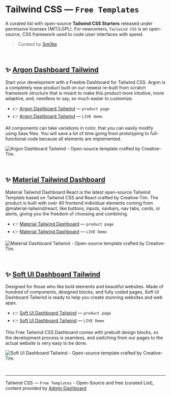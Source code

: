 # Tailwind CSS — `Free Templates`

A curated list with open-source **Tailwind CSS Starters** released under permissive licenses (MIT/LGPL). For newcomers, `Tailwind CSS` is an open-source, CSS framework used to code uiser interfaces with speed. 

> Curated by [Sm0ke](https://twitter.com/Sm0keDev)

<br />

## ✨ [Argon Dashboard Tailwind](https://www.creative-tim.com/product/argon-dashboard-tailwind?AFFILIATE=128200)

Start your development with a Freebie Dashboard for Tailwind CSS. Argon is a completely new product built on our newest re-built from scratch framework structure that is meant to make this product more intuitive, more adaptive, and, needless to say, so much easier to customize.

- 👉 [Argon Dashboard Tailwind](https://www.creative-tim.com/product/argon-dashboard-tailwind?AFFILIATE=128200) — `product page`
- 👉 [Argon Dashboard Tailwind](https://demos.creative-tim.com/argon-dashboard-tailwind/pages/dashboard?AFFILIATE=128200) — `LIVE demo`

All components can take variations in color, that you can easily modify using Sass files. You will save a lot of time going from prototyping to full-functional code because all elements are implemented.

![Argon Dashboard Tailwind - Open-source template crafted by Creative-Tim.](https://user-images.githubusercontent.com/51854817/210365727-3608449e-3820-40c2-91bb-daf0dbd98239.png)

<br />

## ✨ [Material Tailwind Dashboard](https://www.creative-tim.com/product/material-tailwind-dashboard-react?AFFILIATE=128200)

Material Tailwind Dashboard React is the latest open-source Tailwind Template based on Tailwind CSS and React crafted by Creative-Tim. The product is built with over 40 frontend individual elements coming from @material-tailwind/react, like buttons, inputs, navbars, nav tabs, cards, or alerts, giving you the freedom of choosing and combining.

- 👉 [Material Tailwind Dashboard](https://www.creative-tim.com/product/material-tailwind-dashboard-react?AFFILIATE=128200) — `product page`
- 👉 [Material Tailwind Dashboard](https://demos.creative-tim.com/material-tailwind-dashboard-react/#/dashboard/home?AFFILIATE=128200) — `LIVE Demo`

![Material Dashboard Tailwind - Open-source template crafted by Creative-Tim.](https://user-images.githubusercontent.com/51854817/210366101-96ecaa22-0a34-42fa-82ed-254be871afe6.png)

<br />

## ✨ [Soft UI Dashboard Tailwind](https://www.creative-tim.com/product/soft-ui-dashboard-tailwind?AFFILIATE=128200)

Designed for those who like bold elements and beautiful websites. Made of hundred of components, designed blocks, and fully coded pages, Soft UI Dashboard Tailwind is ready to help you create stunning websites and web apps.

- 👉 [Soft UI Dashboard Tailwind](https://www.creative-tim.com/product/soft-ui-dashboard-tailwind?AFFILIATE=128200) — `product page`
- 👉 [Soft UI Dashboard Tailwind](https://demos.creative-tim.com/soft-ui-dashboard-tailwind/pages/dashboard.html?AFFILIATE=128200) — `LIVE Demo`

This Free Tailwind CSS Dashboard comes with prebuilt design blocks, so the development process is seamless, and switching from our pages to the actual website is very easy to be done.

![Soft UI Dashboard Tailwind - Open-source template crafted by Creative-Tim.](https://user-images.githubusercontent.com/51854817/210366418-2c15e092-227f-4178-9667-751201ef4f05.png)

<br />

---
Tailwind CSS — `Free Templates` - Open-Source and free (curated List), content provided by [Admin Dashboard](https://www.admin-dashboards.com/)




